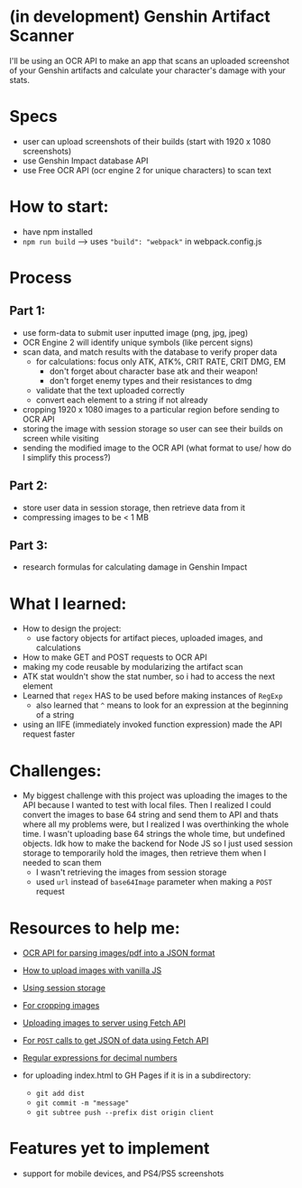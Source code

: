 # (in development) Genshin Artifact Scanner

I'll be using an OCR API to make an app that scans an uploaded screenshot of your Genshin artifacts and calculate your character's damage with your stats.

# Specs

- user can upload screenshots of their builds (start with 1920 x 1080 screenshots)
- use Genshin Impact database API
- use Free OCR API (ocr engine 2 for unique characters) to scan text

# How to start:

- have npm installed
- `npm run build` --> uses `"build": "webpack"` in webpack.config.js

# Process

## Part 1:
- use form-data to submit user inputted image (png, jpg, jpeg)
- OCR Engine 2 will identify unique symbols (like percent signs)
- scan data, and match results with the database to verify proper data
  - for calculations: focus only ATK, ATK%, CRIT RATE, CRIT DMG, EM
    - don't forget about character base atk and their weapon!
    - don't forget enemy types and their resistances to dmg
  - validate that the text uploaded correctly
  - convert each element to a string if not already
- cropping 1920 x 1080 images to a particular region before sending to OCR API
- storing the image with session storage so user can see their builds on screen while visiting
- sending the modified image to the OCR API (what format to use/ how do I simplify this process?)

## Part 2:
- store user data in session storage, then retrieve data from it
- compressing images to be < 1 MB

## Part 3:
- research formulas for calculating damage in Genshin Impact

# What I learned:

- How to design the project:
  - use factory objects for artifact pieces, uploaded images, and calculations
- How to make GET and POST requests to OCR API
- making my code reusable by modularizing the artifact scan
- ATK stat wouldn't show the stat number, so i had to access the next element
- Learned that `regex` HAS to be used before making instances of `RegExp`
  - also learned that `^` means to look for an expression at the beginning of a string
- using an IIFE (immediately invoked function expression) made the API request faster

# Challenges:
- My biggest challenge with this project was uploading the images to the API because I wanted to test with local files. Then I realized I could convert the images to base 64 string and send them to API and thats where all my problems were, but I realized I was overthinking the whole time. I wasn't uploading base 64 strings the whole time, but undefined objects. Idk how to make the backend for Node JS so I just used session storage to temporarily hold the images, then retrieve them when I needed to scan them
  - I wasn't retrieving the images from session storage
  - used `url` instead of `base64Image` parameter when making a `POST` request

# Resources to help me:

- [OCR API for parsing images/pdf into a JSON format](https://ocr.space/ocrapi#ocrengine)
- [How to upload images with vanilla JS](https://blog.logrocket.com/how-to-build-file-upload-service-vanilla-javascript/#set-up-the-node-js-server)
- [Using session storage](https://morioh.com/p/06bf3525362f)
- [For cropping images](https://pixelixe.com/docs/image-processing/crop-image-api.html)
- [Uploading images to server using Fetch API](https://www.youtube.com/watch?v=e13T3O0Iyvc)
- [For `POST` calls to get JSON of data using Fetch API](https://www.youtube.com/watch?v=TTf0mMl0Sc4&list=WL&index=2)
- [Regular expressions for decimal numbers](https://regexland.com/regex-decimal-numbers/#:~:text=A%20regular%20expression%20for%20a,optional%20plus%20or%20minus%20sign.)

- for uploading index.html to GH Pages if it is in a subdirectory:
  - `git add dist`
  - `git commit -m "message"`
  - `git subtree push --prefix dist origin client`

# Features yet to implement

- support for mobile devices, and PS4/PS5 screenshots

